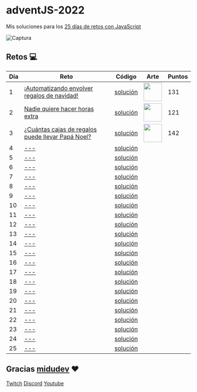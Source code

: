 # adventJS-2022

Mis soluciones para los [25 días de retos con JavaScript](https://adventjs.dev/)

![Captura](https://user-images.githubusercontent.com/37515166/204515493-fb1ba60e-bbc0-4623-9f72-293eeac4a786.PNG)

## Retos :computer:

| Día | Reto                                                                                     | Código                           | Arte                                                                                                                                       | Puntos |
| --- | ---------------------------------------------------------------------------------------- | -------------------------------- | ------------------------------------------------------------------------------------------------------------------------------------------ | ------ |
| 1   | [¡Automatizando envolver regalos de navidad!](https://adventjs.dev/es/challenges/2022/1) | [solución](./src/challenge01.js) | <img src="https://user-images.githubusercontent.com/37515166/204556732-51f4f61b-1372-4ee5-b0c3-4e629f94a770.png" width="50" height="50" /> | 131    |
| 2   | [Nadie quiere hacer horas extra](https://adventjs.dev/challenges/02)                     | [solución](./src/challenge02.js) | <img src="https://user-images.githubusercontent.com/37515166/204558432-bc26b385-7d28-4bf7-8db6-82a9025b43fd.png" width="50" height="50" /> | 121    |
| 3   | [¿Cuántas cajas de regalos puede llevar Papá Noel?](https://adventjs.dev/challenges/03)  | [solución](./src/challenge03.js) | <img src="https://user-images.githubusercontent.com/37515166/205497830-47b7aac5-0ab0-4fa5-8506-f7ec27f786e3.png" width="50" height="50" /> | 142    |
| 4   | [---](https://adventjs.dev/challenges/04)                                                | [solución](./src/challenge04.js) |                                                                                                                                            |
| 5   | [---](https://adventjs.dev/challenges/05)                                                | [solución](./src/challenge05.js) |
| 6   | [---](https://adventjs.dev/challenges/06)                                                | [solución](./src/challenge06.js) |
| 7   | [---](https://adventjs.dev/challenges/07)                                                | [solución](./src/challenge07.js) |
| 8   | [---](https://adventjs.dev/challenges/08)                                                | [solución](./src/challenge08.js) |
| 9   | [---](https://adventjs.dev/challenges/09)                                                | [solución](./src/challenge09.js) |
| 10  | [---](https://adventjs.dev/challenges/10)                                                | [solución](./src/challenge10.js) |
| 11  | [---](https://adventjs.dev/challenges/11)                                                | [solución](./src/challenge11.js) |
| 12  | [---](https://adventjs.dev/challenges/12)                                                | [solución](./src/challenge12.js) |
| 13  | [---](https://adventjs.dev/challenges/13)                                                | [solución](./src/challenge13.js) |
| 14  | [---](https://adventjs.dev/challenges/14)                                                | [solución](./src/challenge14.js) |
| 15  | [---](https://adventjs.dev/challenges/15)                                                | [solución](./src/challenge15.js) |
| 16  | [---](https://adventjs.dev/challenges/16)                                                | [solución](./src/challenge16.js) |
| 17  | [---](https://adventjs.dev/challenges/17)                                                | [solución](./src/challenge17.js) |
| 18  | [---](https://adventjs.dev/challenges/18)                                                | [solución](./src/challenge18.js) |
| 19  | [---](https://adventjs.dev/challenges/19)                                                | [solución](./src/challenge19.js) |
| 20  | [---](https://adventjs.dev/challenges/20)                                                | [solución](./src/challenge20.js) |
| 21  | [---](https://adventjs.dev/challenges/21)                                                | [solución](./src/challenge21.js) |
| 22  | [---](https://adventjs.dev/challenges/22)                                                | [solución](./src/challenge22.js) |
| 23  | [---](https://adventjs.dev/challenges/23)                                                | [solución](./src/challenge23.js) |
| 24  | [---](https://adventjs.dev/challenges/24)                                                | [solución](./src/challenge24.js) |
| 25  | [---](https://adventjs.dev/challenges/25)                                                | [solución](./src/challenge25.js) |

## Gracias [midudev](https://twitter.com/midudev) :heart:

[Twitch](https://twitch.tv/midudev) [Discord](https://discord.gg/midudev) [Youtube](https://youtube.com/midudev)
